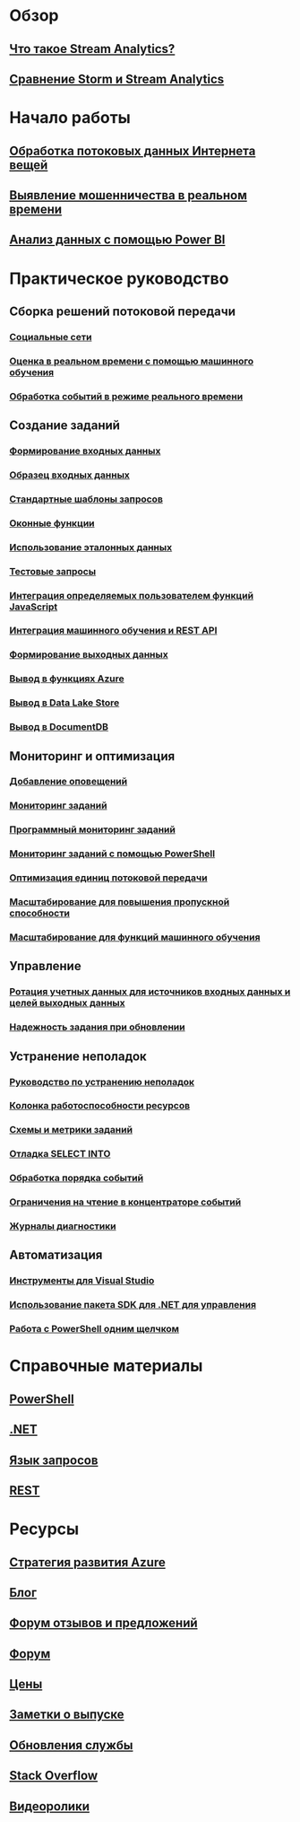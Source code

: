 # Обзор

## [Что такое Stream Analytics?](stream-analytics-introduction.md)

## [Сравнение Storm и Stream Analytics](stream-analytics-comparison-storm.md)


# Начало работы

## [Обработка потоковых данных Интернета вещей](stream-analytics-get-started-with-azure-stream-analytics-to-process-data-from-iot-devices.md)

## [Выявление мошенничества в реальном времени](stream-analytics-real-time-fraud-detection.md)

## [Анализ данных с помощью Power BI](stream-analytics-power-bi-dashboard.md)


# Практическое руководство


## Сборка решений потоковой передачи

### [Социальные сети](stream-analytics-twitter-sentiment-analysis-trends.md)

### [Оценка в реальном времени с помощью машинного обучения](stream-analytics-machine-learning-integration-tutorial.md)

### [Обработка событий в режиме реального времени](stream-analytics-real-time-event-processing-reference-architecture.md)


## Создание заданий

### [Формирование входных данных](stream-analytics-define-inputs.md)

### [Образец входных данных](stream-analytics-sample-data-input.md)

### [Стандартные шаблоны запросов](stream-analytics-stream-analytics-query-patterns.md)

### [Оконные функции](stream-analytics-window-functions.md)

### [Использование эталонных данных](stream-analytics-use-reference-data.md)

### [Тестовые запросы](stream-analytics-test-query.md)

### [Интеграция определяемых пользователем функций JavaScript](stream-analytics-javascript-user-defined-functions.md)

### [Интеграция машинного обучения и REST API](stream-analytics-how-to-configure-azure-machine-learning-endpoints-in-stream-analytics.md)

### [Формирование выходных данных](stream-analytics-define-outputs.md)

### [Вывод в функциях Azure](stream-analytics-functions-redis.md)

### [Вывод в Data Lake Store](stream-analytics-data-lake-output.md)

### [Вывод в DocumentDB](stream-analytics-documentdb-output.md)


## Мониторинг и оптимизация

### [Добавление оповещений](stream-analytics-set-up-alerts.md)

### [Мониторинг заданий](stream-analytics-monitoring.md)

### [Программный мониторинг заданий](stream-analytics-monitor-jobs.md)

### [Мониторинг заданий с помощью PowerShell](stream-analytics-monitor-and-manage-jobs-use-powershell.md)

### [Оптимизация единиц потоковой передачи](stream-analytics-streaming-unit-consumption.md)

### [Масштабирование для повышения пропускной способности](stream-analytics-scale-jobs.md)

### [Масштабирование для функций машинного обучения](stream-analytics-scale-with-machine-learning-functions.md)


## Управление

### [Ротация учетных данных для источников входных данных и целей выходных данных](stream-analytics-login-credentials-inputs-outputs.md)

### [Надежность задания при обновлении](stream-analytics-job-reliability.md)


## Устранение неполадок

### [Руководство по устранению неполадок](stream-analytics-troubleshooting-guide.md)

### [Колонка работоспособности ресурсов](stream-analytics-resource-health.md)

### [Схемы и метрики заданий](stream-analytics-job-diagram-with-metrics.md)

### [Отладка SELECT INTO](stream-analytics-select-into.md)

### [Обработка порядка событий](stream-analytics-out-of-order-and-late-events.md)

### [Ограничения на чтение в концентраторе событий](stream-analytics-event-hub-consumer-groups.md)

### [Журналы диагностики](stream-analytics-job-diagnostic-logs.md)


## Автоматизация

### [Инструменты для Visual Studio](stream-analytics-tools-for-visual-studio.md)

### [Использование пакета SDK для .NET для управления](stream-analytics-dotnet-management-sdk.md)

### [Работа с PowerShell одним щелчком](https://github.com/Azure/azure-stream-analytics/tree/master/Samples/ASAOneClick)


# Справочные материалы

## [PowerShell](/powershell/module/azurerm.streamanalytics)

## [.NET](/dotnet/api/microsoft.azure.management.streamanalytics)

## [Язык запросов](https://msdn.microsoft.com/library/azure/dn834998)

## [REST](/rest/api/streamanalytics)


# Ресурсы

## [Стратегия развития Azure](https://azure.microsoft.com/roadmap/)

## [Блог](http://blogs.msdn.com/b/streamanalytics/)

## [Форум отзывов и предложений](http://feedback.azure.com/forums/270577-azure-stream-analytics)

## [Форум](https://social.msdn.microsoft.com/Forums/home?forum=AzureStreamAnalytics)

## [Цены](https://azure.microsoft.com/pricing/details/stream-analytics/)

## [Заметки о выпуске](stream-analytics-release-notes.md)

## [Обновления службы](https://azure.microsoft.com/updates/?product=stream-analytics)

## [Stack Overflow](http://stackoverflow.com/questions/tagged/azure-stream-analytics)

## [Видеоролики](https://azure.microsoft.com/documentation/videos/index/?services=stream-analytics)

